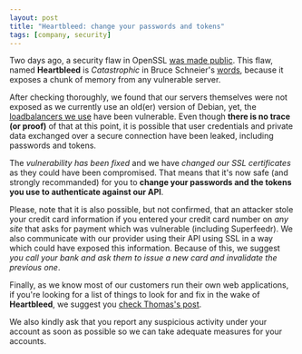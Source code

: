 ```yaml
---
layout: post
title: "Heartbleed: change your passwords and tokens"
tags: [company, security]
---
```


Two days ago, a security flaw in OpenSSL [was made public](http://heartbleed.com/). This flaw, named **Heartbleed** is *Catastrophic* in Bruce Schneier's [words](https://www.schneier.com/blog/archives/2014/04/heartbleed.html), because it exposes a chunk of memory from any vulnerable server.

After checking thoroughly, we found that our servers themselves were not exposed as we currently use an old(er) version of Debian, yet, the [loadbalancers we use](https://blog.linode.com/2014/04/08/heartbleed-openssl-vulnerability/) have been vulnerable. Even though **there is no trace (or proof)** of that at this point, it is possible that user credentials and private data exchanged over a secure connection have been leaked, including passwords and tokens.

The *vulnerability has been fixed* and we have *changed our SSL certificates* as they could have been compromised. That means that it's now safe (and strongly recommanded) for you to **change your passwords and the tokens you use to authenticate against our API**.

Please, note that it is also possible, but not confirmed, that an attacker stole your credit card information if you entered your credit card number on *any site* that asks for payment which was vulnerable (including Superfeedr). We also communicate with our provider using their API using SSL in a way which could have exposed this information. Because of this, we suggest *you call your bank and ask them to issue a new card and invalidate the previous one*.

Finally, as we know most of our customers run their own web applications, if you're looking for a list of things to look for and fix in the wake of **Heartbleed**, we suggest you [check Thomas's post](http://mir.aculo.us/2014/04/08/heartbleed-exploit-tldr/).

We also kindly ask that you report any suspicious activity under your account as soon as possible so we can take adequate measures for your accounts.




